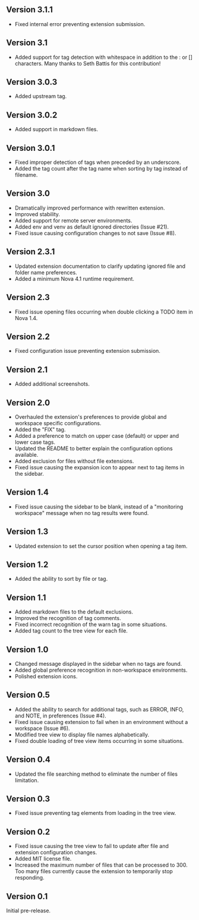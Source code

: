 ## Version 3.1.1

* Fixed internal error preventing extension submission.

## Version 3.1

* Added support for tag detection with whitespace in addition to the : or [] characters. Many thanks to Seth Battis for this contribution!

## Version 3.0.3

* Added upstream tag.

## Version 3.0.2

* Added support in markdown files.

## Version 3.0.1

* Fixed improper detection of tags when preceded by an underscore.
* Added the tag count after the tag name when sorting by tag instead of filename.

## Version 3.0

* Dramatically improved performance with rewritten extension.
* Improved stability.
* Added support for remote server environments.
* Added env and venv as default ignored directories (Issue #21).
* Fixed issue causing configuration changes to not save (Issue #8).

## Version 2.3.1

* Updated extension documentation to clarify updating ignored file and folder name preferences.
* Added a minimum Nova 4.1 runtime requirement.

## Version 2.3

* Fixed issue opening files occurring when double clicking a TODO item in Nova 1.4.

## Version 2.2

* Fixed configuration issue preventing extension submission.

## Version 2.1

* Added additional screenshots.

## Version 2.0

* Overhauled the extension's preferences to provide global and workspace specific configurations.
* Added the "FIX" tag.
* Added a preference to match on upper case (default) or upper and lower case tags.
* Updated the README to better explain the configuration options available.
* Added exclusion for files without file extensions.
* Fixed issue causing the expansion icon to appear next to tag items in the sidebar.

## Version 1.4

* Fixed issue causing the sidebar to be blank, instead of a "monitoring workspace" message when no tag results were found.

## Version 1.3

* Updated extension to set the cursor position when opening a tag item.

## Version 1.2

* Added the ability to sort by file or tag.

## Version 1.1

* Added markdown files to the default exclusions.
* Improved the recognition of tag comments.
* Fixed incorrect recognition of the warn tag in some situations.
* Added tag count to the tree view for each file.

## Version 1.0

* Changed message displayed in the sidebar when no tags are found.
* Added global preference recognition in non-workspace environments.
* Polished extension icons.

## Version 0.5

* Added the ability to search for additional tags, such as ERROR, INFO, and NOTE, in preferences (Issue #4).
* Fixed issue causing extension to fail when in an environment without a workspace (Issue #6).
* Modified tree view to display file names alphabetically.
* Fixed double loading of tree view items occurring in some situations.

## Version 0.4

* Updated the file searching method to eliminate the number of files limitation.

## Version 0.3

* Fixed issue preventing tag elements from loading in the tree view.

## Version 0.2

* Fixed issue causing the tree view to fail to update after file and extension configuration changes.
* Added MIT license file.
* Increased the maximum number of files that can be processed to 300. Too many files currently cause the extension to temporarily stop responding.

## Version 0.1

Initial pre-release.
